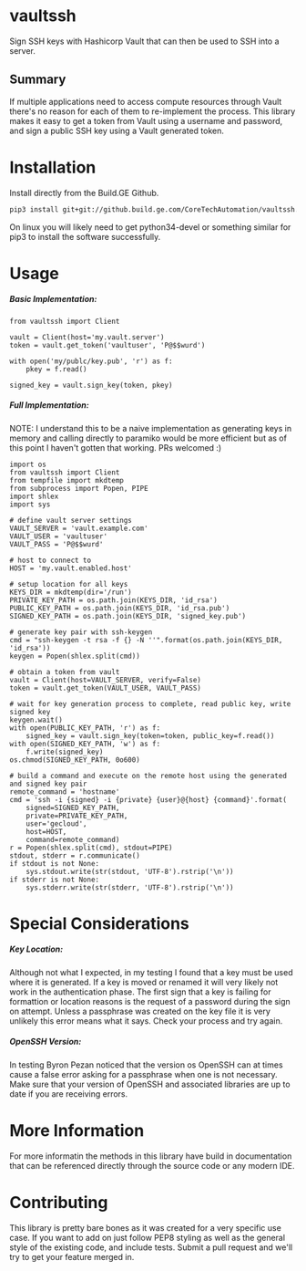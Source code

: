 # vaultssh
Sign SSH keys with Hashicorp Vault that can then be used to SSH into a
server.

## Summary
If multiple applications need to access compute resources through Vault
there's no reason for each of them to re-implement the process.  This
library makes it easy to get a token from Vault using a username and
password, and sign a public SSH key using a Vault generated token.

# Installation
Install directly from the Build.GE Github.
```bash
pip3 install git+git://github.build.ge.com/CoreTechAutomation/vaultssh.git
```

On linux you will likely need to get python34-devel or something similar
for pip3 to install the software successfully.

# Usage
##### Basic Implementation:
```python3
from vaultssh import Client

vault = Client(host='my.vault.server')
token = vault.get_token('vaultuser', 'P@$$wurd')

with open('my/publc/key.pub', 'r') as f:
    pkey = f.read()

signed_key = vault.sign_key(token, pkey)
```

##### Full Implementation:
NOTE: I understand this to be a naive implementation as
generating keys in memory and calling directly to paramiko would be more
efficient but as of this point I haven't gotten that working.
PRs welcomed :)
```python3
import os
from vaultssh import Client
from tempfile import mkdtemp
from subprocess import Popen, PIPE
import shlex
import sys

# define vault server settings
VAULT_SERVER = 'vault.example.com'
VAULT_USER = 'vaultuser'
VAULT_PASS = 'P@$$wurd'

# host to connect to
HOST = 'my.vault.enabled.host'

# setup location for all keys
KEYS_DIR = mkdtemp(dir='/run')
PRIVATE_KEY_PATH = os.path.join(KEYS_DIR, 'id_rsa')
PUBLIC_KEY_PATH = os.path.join(KEYS_DIR, 'id_rsa.pub')
SIGNED_KEY_PATH = os.path.join(KEYS_DIR, 'signed_key.pub')

# generate key pair with ssh-keygen
cmd = "ssh-keygen -t rsa -f {} -N ''".format(os.path.join(KEYS_DIR, 'id_rsa'))
keygen = Popen(shlex.split(cmd))

# obtain a token from vault
vault = Client(host=VAULT_SERVER, verify=False)
token = vault.get_token(VAULT_USER, VAULT_PASS)

# wait for key generation process to complete, read public key, write signed key
keygen.wait()
with open(PUBLIC_KEY_PATH, 'r') as f:
    signed_key = vault.sign_key(token=token, public_key=f.read())
with open(SIGNED_KEY_PATH, 'w') as f:
    f.write(signed_key)
os.chmod(SIGNED_KEY_PATH, 0o600)

# build a command and execute on the remote host using the generated and signed key pair
remote_command = 'hostname'
cmd = 'ssh -i {signed} -i {private} {user}@{host} {command}'.format(
    signed=SIGNED_KEY_PATH,
    private=PRIVATE_KEY_PATH,
    user='gecloud',
    host=HOST,
    command=remote_command)
r = Popen(shlex.split(cmd), stdout=PIPE)
stdout, stderr = r.communicate()
if stdout is not None:
    sys.stdout.write(str(stdout, 'UTF-8').rstrip('\n'))
if stderr is not None:
    sys.stderr.write(str(stderr, 'UTF-8').rstrip('\n'))
```

# Special Considerations
##### Key Location:
Although not what I expected, in my testing I found that a key must be
used where it is generated.  If a key is moved or renamed it will very
likely not work in the authentication phase.  The first sign that a key
is failing for formattion or location reasons is the request of a
password during the sign on attempt.  Unless a passphrase was created on
the key file it is very unlikely this error means what it says.  Check
your process and try again.

##### OpenSSH Version:
In testing Byron Pezan noticed that the version os OpenSSH can at
times cause a false error asking for a passphrase when one is not
necessary.  Make sure that your version of OpenSSH and associated
libraries are up to date if you are receiving errors.

# More Information
For more informatin the methods in this library have build in
documentation that can be referenced directly through the source code
or any modern IDE.

# Contributing
This library is pretty bare bones as it was created for a very specific
use case.  If you want to add on just follow PEP8 styling as well as the
general style of the existing code, and include tests.  Submit a pull
request and we'll try to get your feature merged in.
